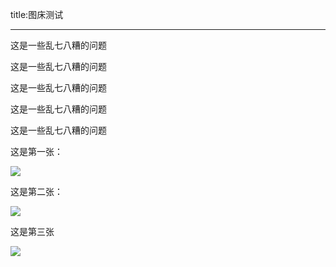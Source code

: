 title:图床测试

-------

这是一些乱七八糟的问题

这是一些乱七八糟的问题

这是一些乱七八糟的问题

<!-- more -->

这是一些乱七八糟的问题

这是一些乱七八糟的问题



这是第一张：

![](https://wx3.sinaimg.cn/large/007HYVVoly1g1xub4k11sj30k00jbdg1.jpg)

这是第二张：

![](https://ws1.sinaimg.cn/large/007HYVVoly1g1xudm2x73j30k00biabf.jpg)

这是第三张

![](https://wx2.sinaimg.cn/large/007HYVVoly1g1xufehmjwg30am0am75p.gif)